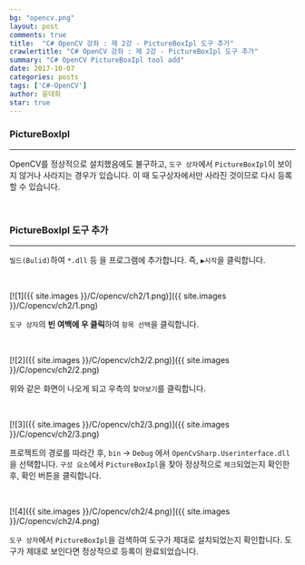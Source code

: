 ```yaml
---
bg: "opencv.png"
layout: post
comments: true
title:  "C# OpenCV 강좌 : 제 2강 - PictureBoxIpl 도구 추가"
crawlertitle: "C# OpenCV 강좌 : 제 2강 - PictureBoxIpl 도구 추가"
summary: "C# OpenCV PictureBoxIpl tool add"
date: 2017-10-07
categories: posts
tags: ['C#-OpenCV']
author: 윤대희
star: true
---
```


### PictureBoxIpl ###
----------
OpenCV를 정상적으로 설치했음에도 불구하고, `도구 상자`에서 `PictureBoxIpl`이 보이지 않거나 사라지는 경우가 있습니다. 이 때 도구상자에서만 사라진 것이므로 다시 등록할 수 있습니다.

<br>

### PictureBoxIpl 도구 추가 ###
----------
`빌드(Bulid)`하여 `*.dll` 등 을 프로그램에 추가합니다. 즉, `▶시작`을 클릭합니다.

<br>

[![1]({{ site.images }}/C/opencv/ch2/1.png)]({{ site.images }}/C/opencv/ch2/1.png)

`도구 상자`의 **빈 여백에 우 클릭**하여 `항목 선택`을 클릭합니다.

<br>

[![2]({{ site.images }}/C/opencv/ch2/2.png)]({{ site.images }}/C/opencv/ch2/2.png)

위와 같은 화면이 나오게 되고 우측의 `찾아보기`를 클릭합니다.

<br>

[![3]({{ site.images }}/C/opencv/ch2/3.png)]({{ site.images }}/C/opencv/ch2/3.png)

프로젝트의 경로를 따라간 후, `bin` → `Debug` 에서 `OpenCvSharp.Userinterface.dll`을 선택합니다. `구성 요소`에서 `PictureBoxIpl`을 찾아 정상적으로 `체크`되었는지 확인한 후, 확인 버튼을 클릭합니다.

<br>

[![4]({{ site.images }}/C/opencv/ch2/4.png)]({{ site.images }}/C/opencv/ch2/4.png)

`도구 상자`에서 `PictureBoxIpl`을 검색하여 도구가 제대로 설치되었는지 확인합니다.
도구가 제대로 보인다면 정상적으로 등록이 완료되었습니다.
